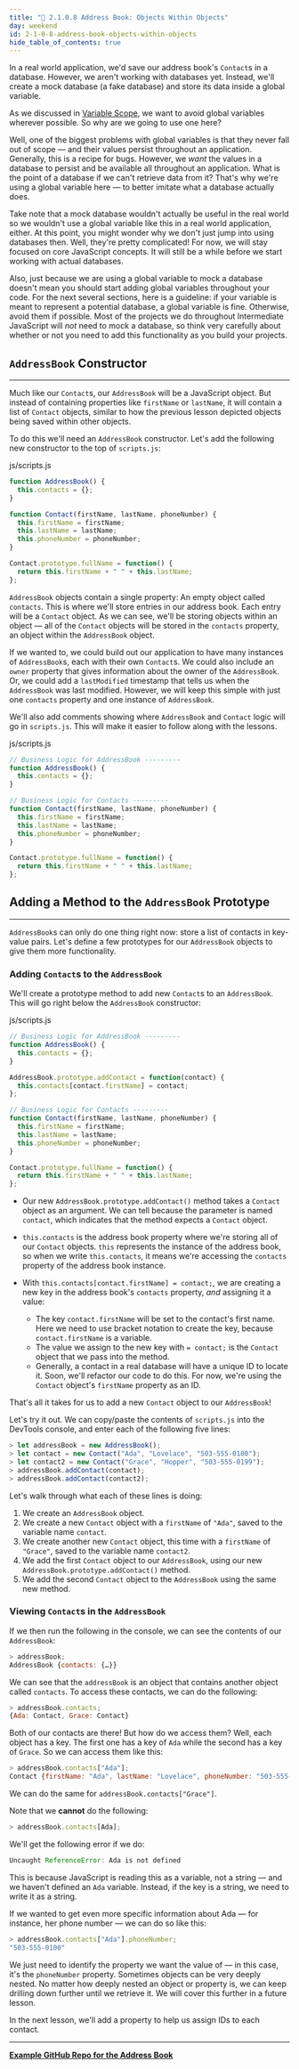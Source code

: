 ```yaml
---
title: "📓 2.1.0.8 Address Book: Objects Within Objects"
day: weekend
id: 2-1-0-8-address-book-objects-within-objects
hide_table_of_contents: true
---
```


In a real world application, we'd save our address book's `Contact`s in a database. However, we aren't working with databases yet. Instead, we'll create a mock database (a fake database) and store its data inside a global variable.

As we discussed in [Variable Scope](https://old.learnhowtoprogram.com/introduction-to-programming/javascript-and-web-browsers/variable-scope), we want to avoid global variables wherever possible. So why are we going to use one here?

Well, one of the biggest problems with global variables is that they never fall out of scope — and their values persist throughout an application. Generally, this is a recipe for bugs. However, we _want_ the values in a database to persist and be available all throughout an application. What is the point of a database if we can't retrieve data from it? That's why we're using a global variable here — to better imitate what a database actually does.

Take note that a mock database wouldn't actually be useful in the real world so we wouldn't use a global variable like this in a real world application, either. At this point, you might wonder why we don't just jump into using databases then. Well, they're pretty complicated! For now, we will stay focused on core JavaScript concepts. It will still be a while before we start working with actual databases.

Also, just because we are using a global variable to mock a database doesn't mean you should start adding global variables throughout your code. For the next several sections, here is a guideline: if your variable is meant to represent a potential database, a global variable is fine. Otherwise, avoid them if possible. Most of the projects we do throughout Intermediate JavaScript will _not_ need to mock a database, so think very carefully about whether or not you need to add this functionality as you build your projects.

## `AddressBook` Constructor
--- 

Much like our `Contact`s, our `AddressBook` will be a JavaScript object. But instead of containing properties like `firstName` or `lastName`, it will contain a list of `Contact` objects, similar to how the previous lesson depicted objects being saved within other objects.

To do this we'll need an `AddressBook` constructor. Let's add the following new constructor to the top of `scripts.js`:

<div class="filename">js/scripts.js</div>

```javascript
function AddressBook() {
  this.contacts = {};
}

function Contact(firstName, lastName, phoneNumber) {
  this.firstName = firstName;
  this.lastName = lastName;
  this.phoneNumber = phoneNumber;
}

Contact.prototype.fullName = function() {
  return this.firstName + " " + this.lastName;
};
```

`AddressBook` objects contain a single property: An empty object called `contacts`. This is where we'll store entries in our address book. Each entry will be a `Contact` object. As we can see, we'll be storing objects within an object — all of the `Contact` objects will be stored in the `contacts` property, an object within the `AddressBook` object. 

If we wanted to, we could build out our application to have many instances of `AddressBook`s, each with their own `Contact`s. We could also include an `owner` property that gives information about the owner of the `AddressBook`. Or, we could add a `lastModified` timestamp that tells us when the `AddressBook` was last modified. However, we will keep this simple with just one `contacts` property and one instance of `AddressBook`.

We'll also add comments showing where `AddressBook` and `Contact` logic will go in `scripts.js`. This will make it easier to follow along with the lessons.

<div class="filename">js/scripts.js</div>

```javascript
// Business Logic for AddressBook ---------
function AddressBook() {
  this.contacts = {};
}

// Business Logic for Contacts ---------
function Contact(firstName, lastName, phoneNumber) {
  this.firstName = firstName;
  this.lastName = lastName;
  this.phoneNumber = phoneNumber;
}

Contact.prototype.fullName = function() {
  return this.firstName + " " + this.lastName;
};
```

## Adding a Method to the `AddressBook` Prototype
---
 
`AddressBook`s can only do one thing right now: store a list of contacts in key-value pairs. Let's define a few prototypes for our `AddressBook` objects to give them more functionality.

### Adding `Contact`s to the `AddressBook`

We'll create a prototype method to add new `Contact`s to an `AddressBook`. This will go right below the `AddressBook` constructor:

<div class="filename">js/scripts.js</div>

```javascript
// Business Logic for AddressBook ---------
function AddressBook() {
  this.contacts = {};
}

AddressBook.prototype.addContact = function(contact) {
  this.contacts[contact.firstName] = contact;
};

// Business Logic for Contacts ---------
function Contact(firstName, lastName, phoneNumber) {
  this.firstName = firstName;
  this.lastName = lastName;
  this.phoneNumber = phoneNumber;
}

Contact.prototype.fullName = function() {
  return this.firstName + " " + this.lastName;
};
```

* Our new `AddressBook.prototype.addContact()` method takes a `Contact` object as an argument. We can tell because the parameter is named `contact`, which indicates that the method expects a `Contact` object.

* `this.contacts` is the address book property where we're storing all of our `Contact` objects. `this` represents the instance of the address book, so when we write `this.contacts`, it means we're accessing the `contacts` property of the address book instance. 

* With `this.contacts[contact.firstName] = contact;`,  we are creating a new key in the address book's `contacts` property, _and_ assigning it a value: 
  * The key `contact.firstName` will be set to the contact's first name. Here we need to use bracket notation to create the key, because `contact.firstName` is a variable. 
  * The value we assign to the new key with `= contact;` is the `Contact` object that we pass into the method. 
  * Generally, a contact in a real database will have a unique ID to locate it. Soon, we'll refactor our code to do this. For now, we're using the `Contact` object's `firstName` property as an ID. 

That's all it takes for us to add a new `Contact` object to our `AddressBook`!

Let's try it out. We can copy/paste the contents of `scripts.js` into the DevTools console, and enter each of the following five lines:

```javascript
> let addressBook = new AddressBook();
> let contact = new Contact("Ada", "Lovelace", "503-555-0100");
> let contact2 = new Contact("Grace", "Hopper", "503-555-0199");
> addressBook.addContact(contact);
> addressBook.addContact(contact2);
```

Let's walk through what each of these lines is doing:

1. We create an `AddressBook` object.
2. We create a new `Contact` object with a `firstName` of `"Ada"`, saved to the variable name `contact`.
3. We create another new `Contact` object, this time with a `firstName` of `"Grace"`, saved to the variable name `contact2`.
4. We add the first `Contact` object to our `AddressBook`, using our new `AddressBook.prototype.addContact()` method.
5. We add the second `Contact` object to the `AddressBook` using the same new method.  

### Viewing `Contact`s in the `AddressBook`

If we then run the following in the console, we can see the contents of our `AddressBook`:

```javascript
> addressBook;
AddressBook {contacts: {…}}
```

We can see that the `addressBook` is an object that contains another object called `contacts`. To access these contacts, we can do the following:

```js
> addressBook.contacts;
{Ada: Contact, Grace: Contact}
```

Both of our contacts are there! But how do we access them? Well, each object has a key. The first one has a key of `Ada` while the second has a key of `Grace`. So we can access them like this:

```js
> addressBook.contacts["Ada"];
Contact {firstName: "Ada", lastName: "Lovelace", phoneNumber: "503-555-0100"}
```

We can do the same for `addressBook.contacts["Grace"]`.

Note that we **cannot** do the following:

```js
> addressBook.contacts[Ada];
```

We'll get the following error if we do:

```js
Uncaught ReferenceError: Ada is not defined
```

This is because JavaScript is reading this as a variable, not a string — and we haven't defined an `Ada` variable. Instead, if the key is a string, we need to write it as a string.

If we wanted to get even more specific information about Ada — for instance, her phone number — we can do so like this:

```js
> addressBook.contacts["Ada"].phoneNumber;
"503-555-0100"
```

We just need to identify the property we want the value of — in this case, it's the `phoneNumber` property. Sometimes objects can be very deeply nested. No matter how deeply nested an object or property is, we can keep drilling down further until we retrieve it. We will cover this further in a future lesson.

In the next lesson, we'll add a property to help us assign IDs to each contact.

---

**[<i class="glyphicon glyphicon-folder-open"></i>  Example GitHub Repo for the Address Book](https://github.com/epicodus-lessons/oop-address-book-v2/tree/2_objects_within_objects)**
